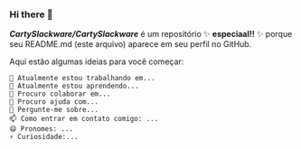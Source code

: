 ### Hi there 👋

***CartySlackware/CartySlackware***  é um repositório ✨ **especiaal!!** ✨ porque seu README.md (este arquivo) aparece em seu perfil no GitHub.

Aqui estão algumas ideias para você começar:

    🔭 Atualmente estou trabalhando em...
    🌱 Atualmente estou aprendendo...
    👯 Procuro colaborar em...
    🤔 Procuro ajuda com...
    💬 Pergunte-me sobre...
    📫 Como entrar em contato comigo: ...
    😄 Pronomes: ...
    ⚡ Curiosidade:...
